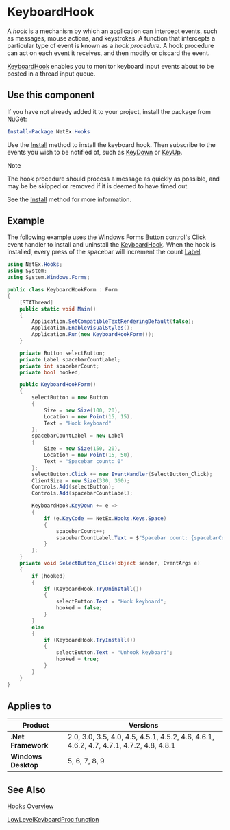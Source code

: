 # KeyboardHook
A _hook_ is a mechanism by which an application can intercept events, such as messages, mouse actions, and keystrokes. A function that intercepts a particular type of event is known as a _hook procedure_. A hook procedure can act on each event it receives, and then modify or discard the event.

[KeyboardHook](xref:NetEx.Hooks.KeyboardHook) enables you to monitor keyboard input events about to be posted in a thread input queue.

## Use this component

If you have not already added it to your project, install the package from NuGet:

```powershell
Install-Package NetEx.Hooks
```

Use the [Install](xref:NetEx.Hooks.KeyboardHook.Install) method to install the keyboard hook. Then subscribe to the events you wish to be notified of, such as [KeyDown](xref:NetEx.Hooks.KeyboardHook.KeyDown) or [KeyUp](xref:NetEx.Hooks.KeyboardHook.KeyUp).

> [!NOTE]
> The hook procedure should process a message as quickly as possible, and may be be skipped or removed if it is deemed to have timed out.
> 
> See the [Install](xref:NetEx.Hooks.KeyboardHook.Install) method for more information.

## Example

The following example uses the Windows Forms [Button](xref:System.Windows.Forms.Button) control's [Click](xref:System.Windows.Forms.Control.Click) event handler to install and uninstall the [KeyboardHook](xref:NetEx.Hooks.KeyboardHook). When the hook is installed, every press of the spacebar will increment the count [Label](xref:System.Windows.Forms.Label).

```csharp
using NetEx.Hooks;
using System;
using System.Windows.Forms;

public class KeyboardHookForm : Form
{
    [STAThread]
    public static void Main()
    {
        Application.SetCompatibleTextRenderingDefault(false);
        Application.EnableVisualStyles();
        Application.Run(new KeyboardHookForm());
    }

    private Button selectButton;
    private Label spacebarCountLabel;
    private int spacebarCount;
    private bool hooked;

    public KeyboardHookForm()
    {
        selectButton = new Button
        {
            Size = new Size(100, 20),
            Location = new Point(15, 15),
            Text = "Hook keyboard"
        };
        spacebarCountLabel = new Label
        {
            Size = new Size(150, 20),
            Location = new Point(15, 50),
            Text = "Spacebar count: 0"
        };
        selectButton.Click += new EventHandler(SelectButton_Click);
        ClientSize = new Size(330, 360);
        Controls.Add(selectButton);
        Controls.Add(spacebarCountLabel);

        KeyboardHook.KeyDown += e =>
        {
            if (e.KeyCode == NetEx.Hooks.Keys.Space)
            {
                spacebarCount++;
                spacebarCountLabel.Text = $"Spacebar count: {spacebarCount}";
            }
        };
    }
    private void SelectButton_Click(object sender, EventArgs e)
    {
        if (hooked)
        {
            if (KeyboardHook.TryUninstall())
            {
                selectButton.Text = "Hook keyboard";
                hooked = false;
            }
        }
        else
        {
            if (KeyboardHook.TryInstall())
            {
                selectButton.Text = "Unhook keyboard";
                hooked = true;
            }
        }
    }
}
```

## Applies to

| Product             | Versions |
|---------------------|----------|
| **.Net Framework**  | 2.0, 3.0, 3.5, 4.0, 4.5, 4.5.1, 4.5.2, 4.6, 4.6.1, 4.6.2, 4.7, 4.7.1, 4.7.2, 4.8, 4.8.1 |
| **Windows Desktop** | 5, 6, 7, 8, 9 |

## See Also
[Hooks Overview](https://learn.microsoft.com/en-us/windows/win32/winmsg/about-hooks)

[LowLevelKeyboardProc function](https://learn.microsoft.com/en-us/windows/win32/winmsg/lowlevelkeyboardproc)